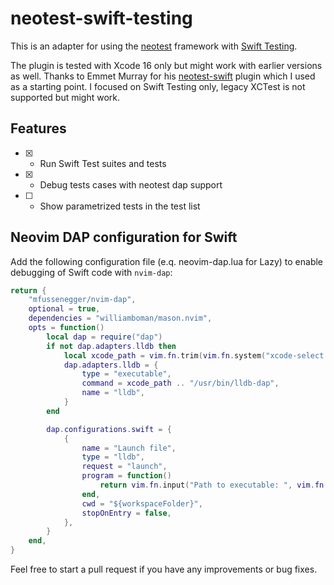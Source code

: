 # neotest-swift-testing

This is an adapter for using the [neotest](https://github.com/nvim-neotest/neotest) framework with [Swift Testing](https://github.com/swiftlang/swift-testing).

The plugin is tested with Xcode 16 only but might work with earlier versions as well.
Thanks to Emmet Murray for his [neotest-swift](https://github.com/ehmurray8/neotest-swift) plugin which I used as a starting point.
I focused on Swift Testing only, legacy XCTest is not supported but might work.

## Features

- [x] - Run Swift Test suites and tests
- [x] - Debug tests cases with neotest dap support
- [ ] - Show parametrized tests in the test list

## Neovim DAP configuration for Swift

Add the following configuration file (e.q. neovim-dap.lua for Lazy) to enable debugging of Swift code with `nvim-dap`:

```lua
return {
    "mfussenegger/nvim-dap",
    optional = true,
    dependencies = "williamboman/mason.nvim",
    opts = function()
        local dap = require("dap")
        if not dap.adapters.lldb then
            local xcode_path = vim.fn.trim(vim.fn.system("xcode-select -p"))
            dap.adapters.lldb = {
                type = "executable",
                command = xcode_path .. "/usr/bin/lldb-dap",
                name = "lldb",
            }
        end

        dap.configurations.swift = {
            {
                name = "Launch file",
                type = "lldb",
                request = "launch",
                program = function()
                    return vim.fn.input("Path to executable: ", vim.fn.getcwd() .. "/", "file")
                end,
                cwd = "${workspaceFolder}",
                stopOnEntry = false,
            },
        }
    end,
}
```

Feel free to start a pull request if you have any improvements or bug fixes.

